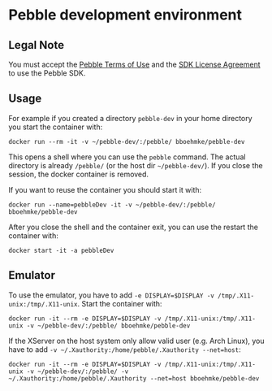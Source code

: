 # Pebble development environment

## Legal Note
You must accept the [Pebble Terms of Use](https://developer.getpebble.com/legal/terms-of-use/)
and the [SDK License Agreement](https://developer.getpebble.com/legal/sdk-license/) 
to use the Pebble SDK.


## Usage

For example if you created a directory ```pebble-dev``` in your home directory 
you start the container with:
```
docker run --rm -it -v ~/pebble-dev/:/pebble/ bboehmke/pebble-dev
```
This opens a shell where you can use the ```pebble``` command.
The actual directory is already ```/pebble/``` (or the host dir ```~/pebble-dev/```).
If you close the session, the docker container is removed.


If you want to reuse the container you should start it with:
```
docker run --name=pebbleDev -it -v ~/pebble-dev/:/pebble/ bboehmke/pebble-dev
```
After you close the shell and the container exit, you can use the restart the 
container with:
```
docker start -it -a pebbleDev
```

## Emulator

To use the emulator, you have to add ```-e DISPLAY=$DISPLAY -v /tmp/.X11-unix:/tmp/.X11-unix```. Start the container with:
```
docker run -it --rm -e DISPLAY=$DISPLAY -v /tmp/.X11-unix:/tmp/.X11-unix -v ~/pebble-dev/:/pebble/ bboehmke/pebble-dev
```

If the XServer on the host system only allow valid user (e.g. Arch Linux), you have to add ```-v ~/.Xauthority:/home/pebble/.Xauthority --net=host```:
```
docker run -it --rm -e DISPLAY=$DISPLAY -v /tmp/.X11-unix:/tmp/.X11-unix -v ~/pebble-dev/:/pebble/ -v ~/.Xauthority:/home/pebble/.Xauthority --net=host bboehmke/pebble-dev
```
